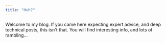 ```yaml
---
title: "Huh?"
---
```

Welcome to my blog. If you came here expecting expert advice, and deep technical posts, this isn't that. You will find interesting info, and lots of rambling...
